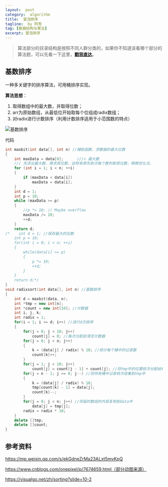 ```yaml
---
layout:  post
category:  algorithm
title:  冒泡排序
tagline:  by 阿秀
tag: [数据结构与算法]
excerpt: 冒泡排序
---
```




<p id="算法基础"></p>

> 算法部分的目录结构是按照不同人群分类的，如果你不知道该看哪个部分的算法题，可以先看一下这里，<font style="font-weight:bold; color:#4169E1;text-decoration:underline;" target="_blank">[戳我直达](Doc/Knowledge/算法/适用人群.md)</font>。

<p id="基数排序"></p>


## 基数排序

一种多关键字的排序算法，可用桶排序实现。

**算法思想**：

1. 取得数组中的最大数，并取得位数；
2. arr为原始数组，从最低位开始取每个位组成radix数组；
3. 对radix进行计数排序（利用计数排序适用于小范围数的特点）

![基数排序](https://axiu-image-bed.oss-cn-shanghai.aliyuncs.com/img/202205072325422.gif)

代码

~~~cpp
int maxbit(int data[], int n) //辅助函数，求数据的最大位数
{
    int maxData = data[0];		///< 最大数
    /// 先求出最大数，再求其位数，这样有原先依次每个数判断其位数，稍微优化点。
    for (int i = 1; i < n; ++i)
    {
        if (maxData < data[i])
            maxData = data[i];
    }
    int d = 1;
    int p = 10;
    while (maxData >= p)
    {
        //p *= 10; // Maybe overflow
        maxData /= 10;
        ++d;
    }
    return d;
/*    int d = 1; //保存最大的位数
    int p = 10;
    for(int i = 0; i < n; ++i)
    {
        while(data[i] >= p)
        {
            p *= 10;
            ++d;
        }
    }
    return d;*/
}
void radixsort(int data[], int n) //基数排序
{
    int d = maxbit(data, n);
    int *tmp = new int[n];
    int *count = new int[10]; //计数器
    int i, j, k;
    int radix = 1;
    for(i = 1; i <= d; i++) //进行d次排序
    {
        for(j = 0; j < 10; j++)
            count[j] = 0; //每次分配前清空计数器
        for(j = 0; j < n; j++)
        {
            k = (data[j] / radix) % 10; //统计每个桶中的记录数
            count[k]++;
        }
        for(j = 1; j < 10; j++)
            count[j] = count[j - 1] + count[j]; //将tmp中的位置依次分配给每个桶
        for(j = n - 1; j >= 0; j--) //将所有桶中记录依次收集到tmp中
        {
            k = (data[j] / radix) % 10;
            tmp[count[k] - 1] = data[j];
            count[k]--;
        }
        for(j = 0; j < n; j++) //将临时数组的内容复制到data中
            data[j] = tmp[j];
        radix = radix * 10;
    }
    delete []tmp;
    delete []count;
}
~~~



## 参考资料

https://mp.weixin.qq.com/s/ekGdneZrMa23ALxt5mvKpQ

https://www.cnblogs.com/onepixel/p/7674659.html（部分动图来源）

https://visualgo.net/zh/sorting?slide=10-2

